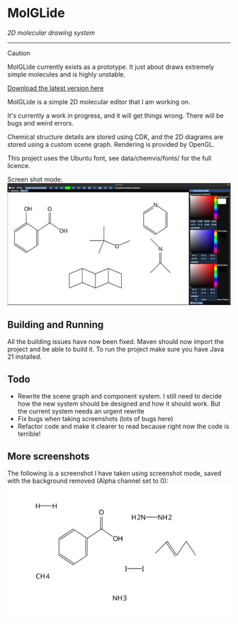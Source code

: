 # MolGLide
_2D molecular drawing system_
___

> [!CAUTION]
> MolGLide currently exists as a prototype. It just about draws extremely simple molecules and is highly unstable.

[Download the latest version here](https://github.com/JCox06/MolGLide/releases) 

MolGLide is a simple 2D molecular editor that I am working on.

It's currently a work in progress, and it will get things wrong. There will be bugs and weird errors.


Chemical structure details are stored using CDK, and the 2D diagrams are stored using a custom scene graph. Rendering is provided by OpenGL.

This project uses the Ubuntu font, see data/chemvis/fonts/ for the full licence.

Screen shot mode:
![Screenshot](screenshots/v0.0.3/Screenshot-Config.png)

## Building and Running
All the building issues have now been fixed. Maven should now import the project and be able to build it. To run the project make sure you have Java 21 installed.

## Todo
- Rewrite the scene graph and component system. I still need to decide how the new system should be designed and how it should work. But the current system needs an urgent rewrite
- Fix bugs when taking screenshots (lots of bugs here)
- Refactor code and make it clearer to read because right now the code is terrible!

## More screenshots
The following is a screenshot I have taken using screenshot mode, saved with the background removed (Alpha channel set to 0):
![Screenshot](screenshots/v0.0.3/Screenshot.png)
